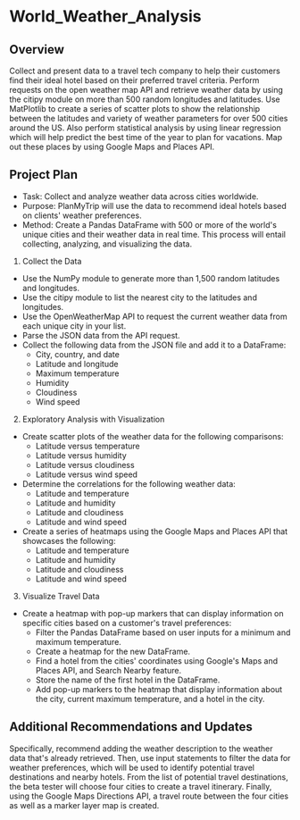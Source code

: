 # World_Weather_Analysis

## Overview
Collect and present data to a travel tech company to help their customers find their ideal hotel based on their preferred travel criteria. Perform requests on the open weather map API and retrieve weather data by using the citipy module on more than 500 random longitudes and latitudes. Use MatPlotlib to create a series of scatter plots to show the relationship between the latitudes and variety of weather parameters for over 500 cities around the US. Also perform statistical analysis by using linear regression which will help predict the best time of the year to plan for vacations. Map out these places by using Google Maps and Places API. 

## Project Plan
- Task: Collect and analyze weather data across cities worldwide.
- Purpose: PlanMyTrip will use the data to recommend ideal hotels based on clients' weather preferences.
- Method: Create a Pandas DataFrame with 500 or more of the world's unique cities and their weather data in real time. This process will entail collecting, analyzing, and visualizing the data.
1. Collect the Data
  - Use the NumPy module to generate more than 1,500 random latitudes and longitudes.
  - Use the citipy module to list the nearest city to the latitudes and longitudes.
  - Use the OpenWeatherMap API to request the current weather data from each unique city in your list.
  - Parse the JSON data from the API request.
  - Collect the following data from the JSON file and add it to a DataFrame:
    - City, country, and date
    - Latitude and longitude
    - Maximum temperature
    - Humidity
    - Cloudiness
    - Wind speed
2. Exploratory Analysis with Visualization
- Create scatter plots of the weather data for the following comparisons:
    - Latitude versus temperature
    - Latitude versus humidity
    - Latitude versus cloudiness
    - Latitude versus wind speed
- Determine the correlations for the following weather data:
    - Latitude and temperature
    - Latitude and humidity
    - Latitude and cloudiness
    - Latitude and wind speed
- Create a series of heatmaps using the Google Maps and Places API that showcases the following:
    - Latitude and temperature
    - Latitude and humidity
    - Latitude and cloudiness
    - Latitude and wind speed
3. Visualize Travel Data
- Create a heatmap with pop-up markers that can display information on specific cities based on a customer's travel preferences:
  - Filter the Pandas DataFrame based on user inputs for a minimum and maximum temperature.
  - Create a heatmap for the new DataFrame.
  - Find a hotel from the cities' coordinates using Google's Maps and Places API, and Search Nearby feature.
  - Store the name of the first hotel in the DataFrame.
  - Add pop-up markers to the heatmap that display information about the city, current maximum temperature, and a hotel in the city.

## Additional Recommendations and Updates 
Specifically, recommend adding the weather description to the weather data that's already retrieved. Then, use input statements to filter the data for weather preferences, which will be used to identify potential travel destinations and nearby hotels. From the list of potential travel destinations, the beta tester will choose four cities to create a travel itinerary. Finally, using the Google Maps Directions API, a travel route between the four cities as well as a marker layer map is created.
